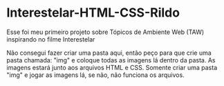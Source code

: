 # Interestelar-HTML-CSS-Rildo
Esse foi meu primeiro projeto sobre Tópicos de Ambiente Web (TAW) inspirando no filme Interestelar

Não consegui fazer criar uma pasta aqui, então peço para que crie uma pasta chamada: "img" e coloque todas as imagens lá dentro da pasta.
As imagens estará junto aos arquivos HTML e CSS. Somente criar uma pasta "img" e jogar as imagens lá, se não, não funciona os arquivos.
